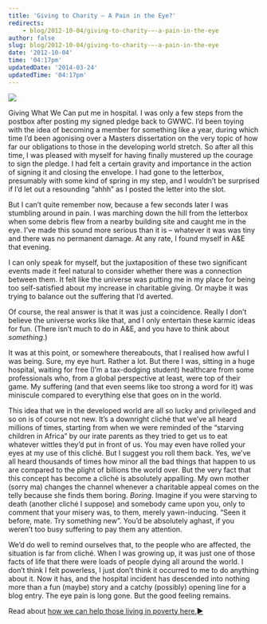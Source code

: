 ```yaml
---
title: 'Giving to Charity – A Pain in the Eye?'
redirects:
    - blog/2012-10-04/giving-to-charity-–-a-pain-in-the-eye
author: false
slug: blog/2012-10-04/giving-to-charity-–-a-pain-in-the-eye
date: '2012-10-04'
time: '04:17pm'
updatedDate: '2014-03-24'
updatedTime: '04:17pm'
---
```

![](/images/uploads/simon_2012.jpg)

Giving What We Can put me in hospital. I was only a few steps from the postbox after posting my signed pledge back to GWWC. I’d been toying with the idea of becoming a member for something like a year, during which time I’d been agonising over a Masters dissertation on the very topic of how far our obligations to those in the developing world stretch. So after all this time, I was pleased with myself for having finally mustered up the courage to sign the pledge. I had felt a certain gravity and importance in the action of signing it and closing the envelope. I had gone to the letterbox, presumably with some kind of spring in my step, and I wouldn’t be surprised if I’d let out a resounding “ahhh” as I posted the letter into the slot.

But I can’t quite remember now, because a few seconds later I was stumbling around in pain. I was marching down the hill from the letterbox when some debris flew from a nearby building site and caught me in the eye. I’ve made this sound more serious than it is – whatever it was was tiny and there was no permanent damage. At any rate, I found myself in A&E that evening.

I can only speak for myself, but the juxtaposition of these two significant events made it feel natural to consider whether there was a connection between them. It felt like the universe was putting me in my place for being too self-satisfied about my increase in charitable giving. Or maybe it was trying to balance out the suffering that I’d averted. 

Of course, the real answer is that it was just a coincidence. Really I don’t believe the universe works like that, and I only entertain these karmic ideas for fun. (There isn’t much to do in A&E, and you have to think about _something_.)

It was at this point, or somewhere thereabouts, that I realised how awful I was being. Sure, my eye hurt. Rather a lot. But there I was, sitting in a huge hospital, waiting for free (I’m a tax-dodging student) healthcare from some professionals who, from a global perspective at least, were top of their game. My suffering (and that even seems like too strong a word for it) was miniscule compared to everything else that goes on in the world.

This idea that we in the developed world are all so lucky and privileged and so on is of course not new. It’s a downright cliché that we’ve all heard millions of times, starting from when we were reminded of the “starving children in Africa” by our irate parents as they tried to get us to eat whatever wittles they’d put in front of us. You may even have rolled your eyes at my use of this cliché. But I suggest you roll them back. Yes, we’ve all heard thousands of times how minor all the bad things that happen to us are compared to the plight of billions the world over. But the very fact that this concept has become a cliché is absolutely appalling. My own mother (sorry ma) changes the channel whenever a charitable appeal comes on the telly because she finds them boring. _Boring_. Imagine if you were starving to death (another cliché I suppose) and somebody came upon you, only to comment that your misery was, to them, merely yawn-inducing. “Seen it before, mate. Try something new”. You’d be absolutely aghast, if you weren’t too busy suffering to pay them any attention.

We’d do well to remind ourselves that, to the people who are affected, the situation is far from cliché. When I was growing up, it was just one of those facts of life that there were loads of people dying all around the world. I don’t think I felt powerless, I just don’t think it occurred to me to do anything about it. Now it has, and the hospital incident has descended into nothing more than a fun (maybe) story and a catchy (possibly) opening line for a blog entry. The eye pain is long gone. But the good feeling remains.

Read about [how we can help those living in poverty here.►](/why-give/the-problem/how-we-can-help)